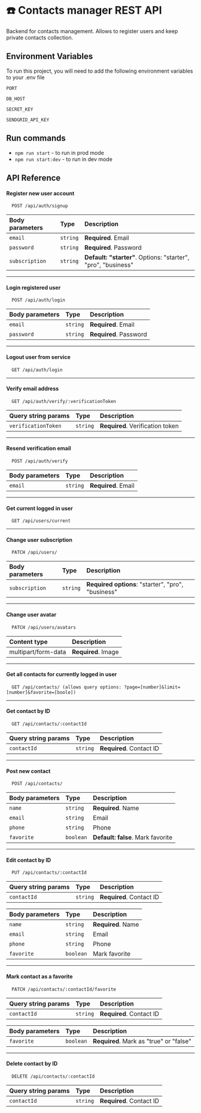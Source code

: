 # ☎️ Contacts manager REST API

Backend for contacts management. Allows to register users and keep private contacts collection.

## Environment Variables

To run this project, you will need to add the following environment variables to your .env file

`PORT`

`DB_HOST`

`SECRET_KEY`

`SENDGRID_API_KEY`

## Run commands

- `npm run start` - to run in prod mode
- `npm run start:dev` - to run in dev mode

## API Reference

#### Register new user account

```http
  POST /api/auth/signup
```

| Body parameters | Type     | Description                                                   |
| :-------------- | :------- | :------------------------------------------------------------ |
| `email`         | `string` | **Required**. Email                                           |
| `password`      | `string` | **Required**. Password                                        |
| `subscription`  | `string` | **Default: "starter"**. Options: "starter", "pro", "business" |

---

#### Login registered user

```http
  POST /api/auth/login
```

| Body parameters | Type     | Description            |
| :-------------- | :------- | :--------------------- |
| `email`         | `string` | **Required**. Email    |
| `password`      | `string` | **Required**. Password |

---

#### Logout user from service

```http
  GET /api/auth/login
```

---

#### Verify email address

```http
  GET /api/auth/verify/:verificationToken
```

| Query string params | Type     | Description                      |
| :------------------ | :------- | :------------------------------- |
| `verificationToken` | `string` | **Required**. Verification token |

---

#### Resend verification email

```http
  POST /api/auth/verify
```

| Body parameters | Type     | Description         |
| :-------------- | :------- | :------------------ |
| `email`         | `string` | **Required**. Email |

---

#### Get current logged in user

```http
  GET /api/users/current
```

---

#### Change user subscription

```http
  PATCH /api/users/
```

| Body parameters | Type     | Description                                        |
| :-------------- | :------- | :------------------------------------------------- |
| `subscription`  | `string` | **Required options**: "starter", "pro", "business" |

---

#### Change user avatar

```http
  PATCH /api/users/avatars
```

| Content type        | Description         |
| :------------------ | :------------------ |
| multipart/form-data | **Required**. Image |

---

#### Get all contacts for currently logged in user

```http
  GET /api/contacts/ (allows query options: ?page=[number]&limit=[number]&favorite=[boole])
```

---

#### Get contact by ID

```http
  GET /api/contacts/:contactId
```

| Query string params | Type     | Description              |
| :------------------ | :------- | :----------------------- |
| `contactId`         | `string` | **Required**. Contact ID |

---

#### Post new contact

```http
  POST /api/contacts/
```

| Body parameters | Type      | Description                       |
| :-------------- | :-------- | :-------------------------------- |
| `name`          | `string`  | **Required**. Name                |
| `email`         | `string`  | Email                             |
| `phone`         | `string`  | Phone                             |
| `favorite`      | `boolean` | **Default: false**. Mark favorite |

---

#### Edit contact by ID

```http
  PUT /api/contacts/:contactId
```

| Query string params | Type     | Description              |
| :------------------ | :------- | :----------------------- |
| `contactId`         | `string` | **Required**. Contact ID |

| Body parameters | Type      | Description        |
| :-------------- | :-------- | :----------------- |
| `name`          | `string`  | **Required**. Name |
| `email`         | `string`  | Email              |
| `phone`         | `string`  | Phone              |
| `favorite`      | `boolean` | Mark favorite      |

---

#### Mark contact as a favorite

```http
  PATCH /api/contacts/:contactId/favorite
```

| Query string params | Type     | Description              |
| :------------------ | :------- | :----------------------- |
| `contactId`         | `string` | **Required**. Contact ID |

| Body parameters | Type      | Description                             |
| :-------------- | :-------- | :-------------------------------------- |
| `favorite`      | `boolean` | **Required**. Mark as "true" or "false" |

---

#### Delete contact by ID

```http
  DELETE /api/contacts/:contactId
```

| Query string params | Type     | Description              |
| :------------------ | :------- | :----------------------- |
| `contactId`         | `string` | **Required**. Contact ID |
